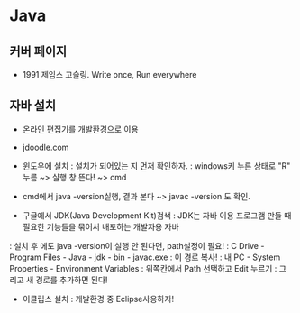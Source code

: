 # Java

## 커버 페이지
- 1991 제임스 고슬링. Write once, Run everywhere

## 자바 설치
- 온라인 편집기를 개발환경으로 이용
- jdoodle.com

- 윈도우에 설치
: 설치가 되어있는 지 먼저 확인하자.
: windows키 누른 상태로 "R" 누름
~> 실행 창 뜬다!
~> cmd

- cmd에서 java -version실행, 결과 본다
~> javac -version 도 확인.


- 구글에서 JDK(Java Development Kit)검색
: JDK는 자바 이용 프로그램 만들 때 필요한 기능들을 묶어서 배포하는 개발자용 자바

: 설치 후 에도 java -version이 실행 안 된다면, path설정이 필요!
: C Drive - Program Files - Java - jdk - bin - javac.exe
: 이 경로 복사!
: 내 PC - System Properties - Environment Variables
: 위쪽칸에서 Path 선택하고 Edit 누르기
: 그리고 새 경로를 추가하면 된다!

- 이클립스 설치
: 개발환경 중 Eclipse사용하자!